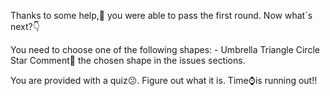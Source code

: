 Thanks to some help,🤲 you were able to pass the first round. Now what`s next?👇

You need to choose one of the following shapes: -
Umbrella
Triangle
Circle
Star
Comment💭 the chosen shape in the issues sections.

You are provided with a quiz😕. Figure out what it is. Time⌚is running out!!
